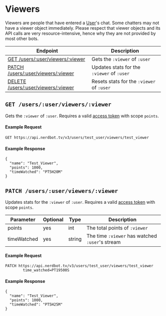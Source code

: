# Viewers
Viewers are people that have entered a [User](users.md)'s chat. Some chatters may not have a viewer object immediately. Please respect that viewer objects and its API calls are very resource-intensive, hence why they are not provided by most other bots.

Endpoint|Description
---|---
[GET /users/:user/viewers/:viewer](#get-usersuserviewersviewer)|Gets the `:viewer` of `:user`
[PATCH /users/:user/viewers/:viewer](#patch-usersuserviewersviewer)|Updates stats for the `:viewer` of `:user`
[DELETE /users/:user/viewers/:viewer](#delete-usersuserviewersviewer)|Resets stats for the `:viewer` of `:user`

## `GET /users/:user/viewers/:viewer`
Gets the `:viewer` of `:user`. Requires a valid [access token](../authentication.md) with scope `points`.
#### Example Request
    GET https://api.nerdbot.tv/v3/users/test_user/viewers/test_viewer
#### Example Response
    {
      "name": "Test_Viewer",
      "points": 1000,
      "timeWatched": "PT5H20M"
    }
## `PATCH /users/:user/viewers/:viewer`
Updates stats for the `:viewer` of `:user`. Requires a valid [access token](../authentication.md) with scope `points`.

|Parameter|Optional|Type|Description|
|---|---|---|---|
|points|yes|int|The total points of `:viewer`|
|timeWatched|yes|string|The time `:viewer` has watched `:user`'s stream|

#### Example Request
    PATCH https://api.nerdbot.tv/v3/users/test_user/viewers/test_viewer
            time_watched=PT19500S
#### Example Response
    {
      "name": "Test_Viewer",
      "points": 1000,
      "timeWatched": "PT5H25M"
    }
